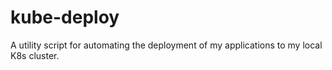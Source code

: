 # kube-deploy

A utility script for automating the deployment of my applications to my local K8s cluster.
